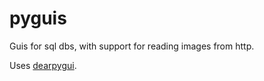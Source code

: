 # pyguis

Guis for sql dbs, with support for reading images from http.

Uses [dearpygui](https://github.com/hoffstadt/DearPyGui).

